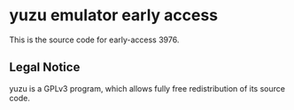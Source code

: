 yuzu emulator early access
=============

This is the source code for early-access 3976.

## Legal Notice

yuzu is a GPLv3 program, which allows fully free redistribution of its source code.